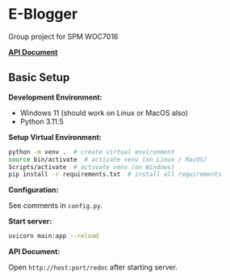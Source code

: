 # E-Blogger
Group project for SPM WOC7016

**[API Document](http://207.148.69.162:10989/redoc#operation/get_all_blogs_api_v1_blog_all_get)**

## Basic Setup

**Development Environment:**
- Windows 11 (should work on Linux or MacOS also)
- Python 3.11.5 

**Setup Virtual Environment:**
```bash
python -m venv .  # create virtual environment
source bin/activate  # activate venv (on Linux / MacOS)
Scripts/activate  # activate venv (on Windows)
pip install -r requirements.txt  # install all requirements 
```

**Configuration:**

See comments in `config.py`.

**Start server:**
```bash
uvicorn main:app --reload
```

**API Document:**

Open `http://host:port/redoc` after starting server. 
